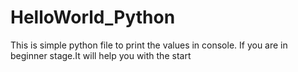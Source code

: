 # HelloWorld_Python

This is simple python file to print the values in console.
If you are in beginner stage.It will help you with the start
